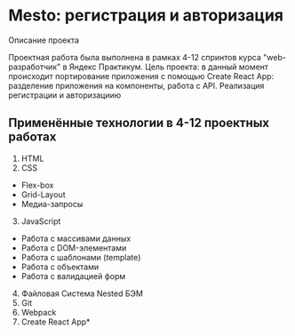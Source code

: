 # Mesto: регистрация и авторизация

Описание проекта

Проектная работа была выполнена в рамках 4-12 спринтов курса "web-разработчик" в Яндекс Практикум. Цель проекта: в данный момент происходит портирование приложения с помощью Create React App: разделение приложения на компоненты, работа с API. Реализация регистрации и авторизациию

**Применённые технологии в 4-12 проектных работах**
------
1. HTML
2. CSS
  * Flex-box
  * Grid-Layout
  * Медиа-запросы
3. JavaScript
  * Работа с массивами данных
  * Работа с DOM-элементами
  * Работа с шаблонами (template)
  * Работа с объектами
  * Работа с валидацией форм
4. Файловая Система Nested БЭМ
5. Git
6. Webpack
7. Create React App*
